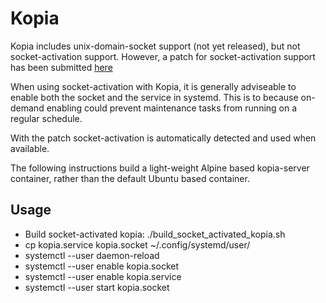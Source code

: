 # Kopia

Kopia includes unix-domain-socket support (not yet released), but not socket-activation support.
However, a patch for socket-activation support has been submitted [here](https://github.com/kopia/kopia/pull/3283)

When using socket-activation with Kopia, it is generally adviseable to enable both the socket and the service
in systemd.  This is to because on-demand enabling could prevent maintenance tasks from running on a regular
schedule.

With the patch socket-activation is automatically detected and used when available.

The following instructions build a light-weight Alpine based kopia-server container, rather than the
default Ubuntu based container.

## Usage

* Build socket-activated kopia:
  ./build_socket_activated_kopia.sh
* cp kopia.service kopia.socket ~/.config/systemd/user/
* systemctl --user daemon-reload
* systemctl --user enable kopia.socket
* systemctl --user enable kopia.service
* systemctl --user start kopia.socket

